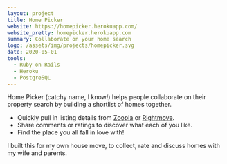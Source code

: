 ```yaml
---
layout: project
title: Home Picker
website: https://homepicker.herokuapp.com/
website_pretty: homepicker.herokuapp.com
summary: Collaborate on your home search
logo: /assets/img/projects/homepicker.svg
date: 2020-05-01
tools:
  - Ruby on Rails
  - Heroku
  - PostgreSQL
---
```


Home Picker (catchy name, I know!) helps people collaborate on their property search
by building a shortlist of homes together.

- Quickly pull in listing details from [Zoopla](https://www.zoopla.co.uk/) or [Rightmove](https://www.rightmove.co.uk/).
- Share comments or ratings to discover what each of you like.
- Find the place you all fall in love with!

I built this for my own house move, to collect, rate and discuss homes with my wife and parents.
